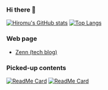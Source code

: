 ### Hi there 👋

[![Hiromu's GitHub stats](https://github-readme-stats.vercel.app/api?username=Hiromu-USHIHARA)](https://github.com/anuraghazra/github-readme-stats)
[![Top Langs](https://github-readme-stats.vercel.app/api/top-langs/?username=Hiromu-USHIHARA&hide=css,html,jupyter%20notebook)](https://github.com/anuraghazra/github-readme-stats)

### Web page

- [Zenn (tech blog)](https://zenn.dev/hiromu_ushihara)


### Picked-up contents

[![ReadMe Card](https://github-readme-stats.vercel.app/api/pin/?username=Hiromu-Ushihara&repo=introMCWF&show_owner=true)](https://github.com/Hiromu-USHIHARA/introMCWF.git)
[![ReadMe Card](https://github-readme-stats.vercel.app/api/pin/?username=Hiromu-Ushihara&repo=web-monitor&show_owner=true)](https://github.com/Hiromu-USHIHARA/web-monitor.git)
